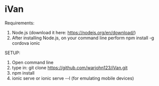 # iVan

Requirements:
1. Node.js (download it here: https://nodejs.org/en/download/)
2. After installing Node.js, on your command line perform npm install -g cordova ionic

SETUP:

1. Open command line
1. type in: git clone https://github.com/warjohn123/iVan.git
2. npm install
3. ionic serve or ionic serve --l (for emulating mobile devices)
